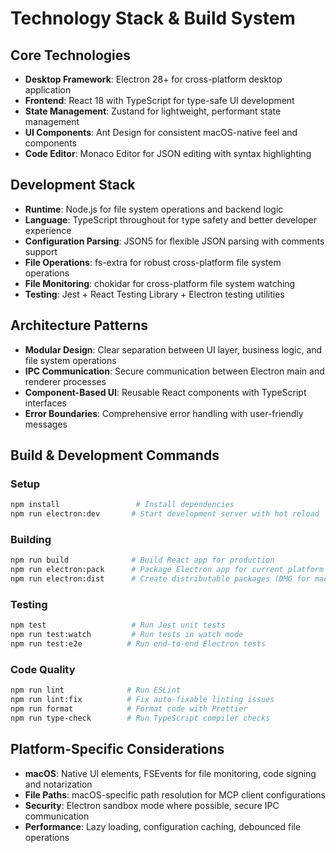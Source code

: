 # Technology Stack & Build System

## Core Technologies
- **Desktop Framework**: Electron 28+ for cross-platform desktop application
- **Frontend**: React 18 with TypeScript for type-safe UI development
- **State Management**: Zustand for lightweight, performant state management
- **UI Components**: Ant Design for consistent macOS-native feel and components
- **Code Editor**: Monaco Editor for JSON editing with syntax highlighting

## Development Stack
- **Runtime**: Node.js for file system operations and backend logic
- **Language**: TypeScript throughout for type safety and better developer experience
- **Configuration Parsing**: JSON5 for flexible JSON parsing with comments support
- **File Operations**: fs-extra for robust cross-platform file system operations
- **File Monitoring**: chokidar for cross-platform file system watching
- **Testing**: Jest + React Testing Library + Electron testing utilities

## Architecture Patterns
- **Modular Design**: Clear separation between UI layer, business logic, and file system operations
- **IPC Communication**: Secure communication between Electron main and renderer processes
- **Component-Based UI**: Reusable React components with TypeScript interfaces
- **Error Boundaries**: Comprehensive error handling with user-friendly messages

## Build & Development Commands

### Setup
```bash
npm install                 # Install dependencies
npm run electron:dev       # Start development server with hot reload
```

### Building
```bash
npm run build              # Build React app for production
npm run electron:pack      # Package Electron app for current platform
npm run electron:dist      # Create distributable packages (DMG for macOS)
```

### Testing
```bash
npm test                   # Run Jest unit tests
npm run test:watch         # Run tests in watch mode
npm run test:e2e          # Run end-to-end Electron tests
```

### Code Quality
```bash
npm run lint              # Run ESLint
npm run lint:fix          # Fix auto-fixable linting issues
npm run format            # Format code with Prettier
npm run type-check        # Run TypeScript compiler checks
```

## Platform-Specific Considerations
- **macOS**: Native UI elements, FSEvents for file monitoring, code signing and notarization
- **File Paths**: macOS-specific path resolution for MCP client configurations
- **Security**: Electron sandbox mode where possible, secure IPC communication
- **Performance**: Lazy loading, configuration caching, debounced file operations